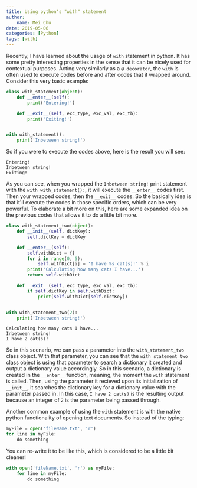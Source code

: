 ```yaml
---
title: Using python's "with" statement
author:
    name: Mei Chu
date: 2019-05-06
categories: [Python]
tags: [with]
---
```


Recently, I have learned about the usage of ``with`` statement in python. It has some pretty interesting properties in the sense that it can be nicely used for contextual purposes. Acting very similarly as a ``@ decorator``, the ``with`` is often used to execute codes before and after codes that it wrapped around. Consider this very basic example:

```python
class with_statement(object):
    def __enter__(self):
        print('Entering!')

    def __exit__(self, exc_type, exc_val, exc_tb):
        print('Exiting!')


with with_statement():
    print('Inbetween string!')
```

So if you were to execute the codes above, here is the result you will see:

```
Entering!
Inbetween string!
Exiting!
```

As you can see, when you wrapped the ``Inbetween string!`` print statement with the ``with with_statement():``, it will execute the ``__enter__`` codes first. Then your wrapped codes, then the ``__exit__`` codes. So the basically idea is that it'll execute the codes in those specific orders, which can be very powerful. To elaborate a bit more on this, here are some expanded idea on the previous codes that allows it to do a little bit more.

```python
class with_statement_two(object):
    def __init__(self, dictKey):
        self.dictKey = dictKey

    def __enter__(self):
        self.withDict = {}
        for i in range(0, 5):
            self.withDict[i] = 'I have %s cat(s)!' % i
        print('Calculating how many cats I have...')
        return self.withDict

    def __exit__(self, exc_type, exc_val, exc_tb):
        if self.dictKey in self.withDict:
            print(self.withDict[self.dictKey])


with with_statement_two(2):
    print('Inbetween string!')
```

```
Calculating how many cats I have...
Inbetween string!
I have 2 cat(s)!
```

So in this scenario, we can pass a parameter into the ``with_statement_two`` class object. With that parameter, you can see that the ``with_statement_two`` class object is using that parameter to search a dictionary it created and output a dictionary value accordingly. So in this scenario, a dictionary is created in the ``__enter__`` function, meaning, the moment the ``with`` statement is called. Then, using the parameter it recieved upon its initialization of ``__init__``, it searches the dictionary key for a dictionary value with the parameter passed in. In this case, ``I have 2 cat(s)`` is the resulting output because an integer of ``2`` is the parameter being passed through.

Another common example of using the ``with`` statement is with the native python functionality of opening text documents. So instead of the typing:

```python
myFile = open('fileName.txt', 'r')
for line in myFile:
    do something
```

You can re-write it to be like this, which is considered to be a little bit cleaner!

```python
with open('fileName.txt', 'r') as myFile:
    for line in myFile:
        do something
```
